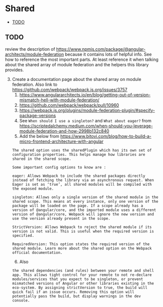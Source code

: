 # Shared

- [TODO](#todo)

## TODO

review the description of https://www.npmjs.com/package/@angular-architects/module-federation because it contains lots of helpful info. See how to reference the most important parts. At least reference it when talking about the shared array of module federation and the helpers this library provides.


3)  Create a documentation page about the shared array on module federation. Also link to https://github.com/webpack/webpack.js.org/issues/3757
    1)  https://www.angulararchitects.io/en/blog/getting-out-of-version-mismatch-hell-with-module-federation/
    2)  https://github.com/webpack/webpack/pull/10960
    3)  https://webpack.js.org/plugins/module-federation-plugin/#specify-package-versions
    4) See `When should I use a singleton?` and `What about eager?` from https://scriptedalchemy.medium.com/when-should-you-leverage-module-federation-and-how-2998b132c840
    5)  Add the below from https://www.bitovi.com/blog/how-to-build-a-micro-frontend-architecture-with-angular
    ```
    The shared option uses the sharedPlugin which has its own set of configuration properties. This helps manage how libraries are shared in the shared scope.

    Some important config options to know are :

    eager: Allows Webpack to include the shared packages directly instead of fetching the library via an asynchronous request. When Eager is set as ‘true’, all shared modules will be compiled with the exposed module.

    singleton: Allows only a single version of the shared module in the shared scope. This means at every instance, only one version of the package will be loaded on the page. If a scope already has a version of @angular/core, and the imported module uses a different version of @angular/core, Webpack will ignore the new version and use the version already present in the scope.

    StrictVersion: Allows Webpack to reject the shared module if its version is not valid. This is useful when the required version is specified.

    RequiredVersion: This option states the required version of the shared module. Learn more about the shared option on the Webpack official documentation.
    ```
    6) Also 
    ```
    the shared dependencies (and rules) between your remote and shell app. This allows tight control for your remote to not re-declare modules/services that you expect to be singleton, or prevent mismatched versions of Angular or other libraries existing in the eco-system. By assigning strictVersion to true, the build will quick fail if an issue occurs. Removing this option will potentially pass the build, but display warnings in the dev console.
    ```